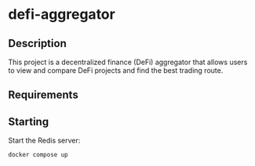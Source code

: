 # defi-aggregator

## Description

This project is a decentralized finance (DeFi) aggregator that allows users to view and compare DeFi projects and find the best trading route.

## Requirements


## Starting

Start the Redis server:

```bash
docker compose up
```